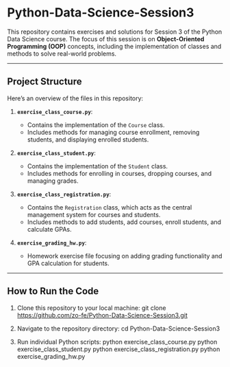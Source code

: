 # Python-Data-Science-Session3

This repository contains exercises and solutions for Session 3 of the Python Data Science course. The focus of this session is on **Object-Oriented Programming (OOP)** concepts, including the implementation of classes and methods to solve real-world problems.

---

## **Project Structure**
Here’s an overview of the files in this repository:

1. **`exercise_class_course.py`**:
   - Contains the implementation of the `Course` class.
   - Includes methods for managing course enrollment, removing students, and displaying enrolled students.

2. **`exercise_class_student.py`**:
   - Contains the implementation of the `Student` class.
   - Includes methods for enrolling in courses, dropping courses, and managing grades.

3. **`exercise_class_registration.py`**:
   - Contains the `Registration` class, which acts as the central management system for courses and students.
   - Includes methods to add students, add courses, enroll students, and calculate GPAs.

4. **`exercise_grading_hw.py`**:
   - Homework exercise file focusing on adding grading functionality and GPA calculation for students.

---

## **How to Run the Code**

1. Clone this repository to your local machine:
   git clone https://github.com/zo-fe/Python-Data-Science-Session3.git

2. Navigate to the repository directory:
   cd Python-Data-Science-Session3

3. Run individual Python scripts:
   python exercise_class_course.py
   python exercise_class_student.py
   python exercise_class_registration.py
   python exercise_grading_hw.py
